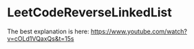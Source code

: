 # LeetCodeReverseLinkedList
The best explanation is here: https://www.youtube.com/watch?v=cOLd1VQaxQs&t=15s
